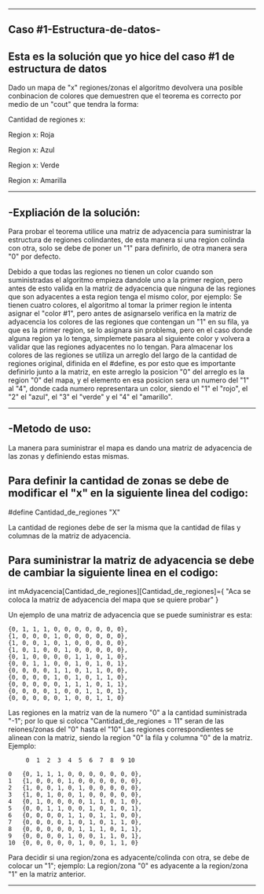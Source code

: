 -----------------------------------------------------------------------------------------------------------------------------------------------------------------------
Caso #1-Estructura-de-datos-
-----------------------------------------------------------------------------------------------------------------------------------------------------------------------
Esta es la solución que yo hice del caso #1 de estructura de datos
-----------------------------------------------------------------------------------------------------------------------------------------------------------------------
Dado un mapa de "x" regiones/zonas el algoritmo devolvera una posible conbinacion de colores
que demuestren que el teorema es correcto por medio de un "cout" que tendra la forma:

Cantidad de regiones x:

Region x: Roja

Region x: Azul

Region x: Verde

Region x: Amarilla


-----------------------------------------------------------------------------------------------------------------------------------------------------------------------
-Expliación de la solución:
-----------------------------------------------------------------------------------------------------------------------------------------------------------------------
Para probar el teorema utilice una matriz de adyacencia para suministrar la estructura de regiones colindantes, de esta manera si una region colinda con otra, solo se debe de poner un "1" para definirlo, de otra manera sera "0" por defecto.

Debido a que todas las regiones no tienen un color cuando son suministradas el algoritmo empieza dandole uno a la primer region, pero antes de esto valida en la matriz de adyacencia que ninguna de las regiones que son adyacentes a esta region tenga el mismo color, por ejemplo: Se tienen cuatro colores, el algoritmo al tomar la primer region le intenta asignar el "color #1", pero antes de asignarselo verifica en la matriz de adyacencia los colores de las regiones que contengan un "1" en su fila, ya que es la primer region, se lo asignara sin problema, pero en el caso donde alguna region ya lo tenga, simplemete pasara al siguiente color y volvera a validar que las regiones adyacentes no lo tengan.
Para almacenar los colores de las regiones se utiliza un arreglo del largo de la cantidad de regiones original, difinida en el #define, es por esto que es importante definirlo junto a la matriz, en este arreglo la posicion "0" del arreglo es la region "0" del mapa, y el elemento en esa posicion sera un numero del "1" al "4", donde cada numero representara un color, siendo el "1" el "rojo", el "2" el "azul", el "3" el "verde" y el "4" el "amarillo".

-----------------------------------------------------------------------------------------------------------------------------------------------------------------------
-Metodo de uso:
-----------------------------------------------------------------------------------------------------------------------------------------------------------------------
La manera para suministrar el mapa es dando una matriz de adyacencia de las zonas y definiendo estas mismas.

Para definir la cantidad de zonas se debe de modificar el "x" en la siguiente linea del codigo:
-----------------------------------------------------------------------------------------------

#define Cantidad_de_regiones "X"


La cantidad de regiones debe de ser la misma que la cantidad de filas y columnas de la matriz de adyacencia.

Para suministrar la matriz de adyacencia se debe de cambiar la siguiente linea en el codigo:
--------------------------------------------------------------------------------------------
int mAdyacencia[Cantidad_de_regiones][Cantidad_de_regiones]={ "Aca se coloca la matriz de adyacencia del mapa que se quiere probar" }

Un ejemplo de una matriz de adyacencia que se puede suministrar es esta:

    {0, 1, 1, 1, 0, 0, 0, 0, 0, 0, 0},
    {1, 0, 0, 0, 1, 0, 0, 0, 0, 0, 0},
    {1, 0, 0, 1, 0, 1, 0, 0, 0, 0, 0},
    {1, 0, 1, 0, 0, 1, 0, 0, 0, 0, 0},
    {0, 1, 0, 0, 0, 0, 1, 1, 0, 1, 0},
    {0, 0, 1, 1, 0, 0, 1, 0, 1, 0, 1},
    {0, 0, 0, 0, 1, 1, 0, 1, 1, 0, 0},
    {0, 0, 0, 0, 1, 0, 1, 0, 1, 1, 0},
    {0, 0, 0, 0, 0, 1, 1, 1, 0, 1, 1},
    {0, 0, 0, 0, 1, 0, 0, 1, 1, 0, 1},
    {0, 0, 0, 0, 0, 1, 0, 0, 1, 1, 0}
    
Las regiones en la matriz van de la numero "0" a la cantidad suministrada "-1"; por lo que si coloca "Cantidad_de_regiones = 11" seran de las reiones/zonas del "0" hasta el "10"
Las regiones correspondientes se alinean con la matriz, siendo la region "0" la fila y columna "0" de la matriz.
Ejemplo:

         0  1  2  3  4  5  6  7  8  9 10 

    0   {0, 1, 1, 1, 0, 0, 0, 0, 0, 0, 0},
    1   {1, 0, 0, 0, 1, 0, 0, 0, 0, 0, 0},
    2   {1, 0, 0, 1, 0, 1, 0, 0, 0, 0, 0},
    3   {1, 0, 1, 0, 0, 1, 0, 0, 0, 0, 0},
    4   {0, 1, 0, 0, 0, 0, 1, 1, 0, 1, 0},
    5   {0, 0, 1, 1, 0, 0, 1, 0, 1, 0, 1},
    6   {0, 0, 0, 0, 1, 1, 0, 1, 1, 0, 0},
    7   {0, 0, 0, 0, 1, 0, 1, 0, 1, 1, 0},
    8   {0, 0, 0, 0, 0, 1, 1, 1, 0, 1, 1},
    9   {0, 0, 0, 0, 1, 0, 0, 1, 1, 0, 1},
    10  {0, 0, 0, 0, 0, 1, 0, 0, 1, 1, 0}
 
Para decidir si una region/zona es adyacente/colinda con otra, se debe de colocar un "1"; ejemplo:
La region/zona "0" es adyacente a la region/zona "1" en la matriz anterior.

-----------------------------------------------------------------------------------------------------------------------------------------------------------------------

  
